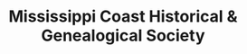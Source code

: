 ---
layout: repo
title: "Mississippi Coast Historical & Genealogical Society"
id: 23246
permalink: repos/23246/
---